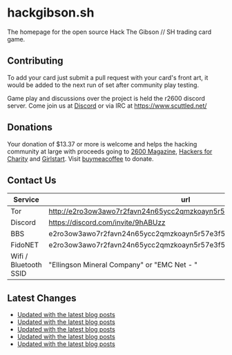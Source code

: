 # hackgibson.sh
The homepage for the open source Hack The Gibson // SH trading card game.


## Contributing

To add your card just submit a pull request with your card's front art, it would be added to the next run of set after community play testing.

Game play and discussions over the project is held the r2600 discord server. Come join us at [Discord](https://discord.com/invite/9hABUzz) or via IRC at https://www.scuttled.net/


## Donations

Your donation of $13.37 or more is welcome and helps the hacking community at large with proceeds going to [2600 Magazine](https://2600.com/), [Hackers for Charity](https://hackersforcharity.org) and [Girlstart](https://girlstart.org).  Visit [buymeacoffee](https://www.buymeacoffee.com/hackgibson.sh) to donate.


## Contact Us

Service | url
-|-
Tor | http://e2ro3ow3awo7r2favn24n65ycc2qmzkoayn5r57e3f56nvjwdcgg32ad.onion
Discord | https://discord.com/invite/9hABUzz
BBS | e2ro3ow3awo7r2favn24n65ycc2qmzkoayn5r57e3f56nvjwdcgg32ad.onion:23
FidoNET | e2ro3ow3awo7r2favn24n65ycc2qmzkoayn5r57e3f56nvjwdcgg32ad.onion:24554
Wifi / Bluetooth SSID | "Ellingson Mineral Company" or "EMC Net - <fidonet address>"

## Latest Changes
<!-- BLOG-POST-LIST:START -->
- [Updated with the latest blog posts](https://github.com/DFW2600/hackgibson.sh/commit/5217e4bfefdec6b298fd3d238beafb0ed96ee233)
- [Updated with the latest blog posts](https://github.com/DFW2600/hackgibson.sh/commit/78b2e978b2033cccf0915ee45e9d76ca406c1313)
- [Updated with the latest blog posts](https://github.com/DFW2600/hackgibson.sh/commit/58329122b3f4300659cc31649ec205073d8ca8e2)
- [Updated with the latest blog posts](https://github.com/DFW2600/hackgibson.sh/commit/ed6a3bf2fc7463d4dca922342ecae6ebe7402c42)
- [Updated with the latest blog posts](https://github.com/DFW2600/hackgibson.sh/commit/89493937a755c7034dd2eda0c3d990d62aac9e44)
<!-- BLOG-POST-LIST:END -->

